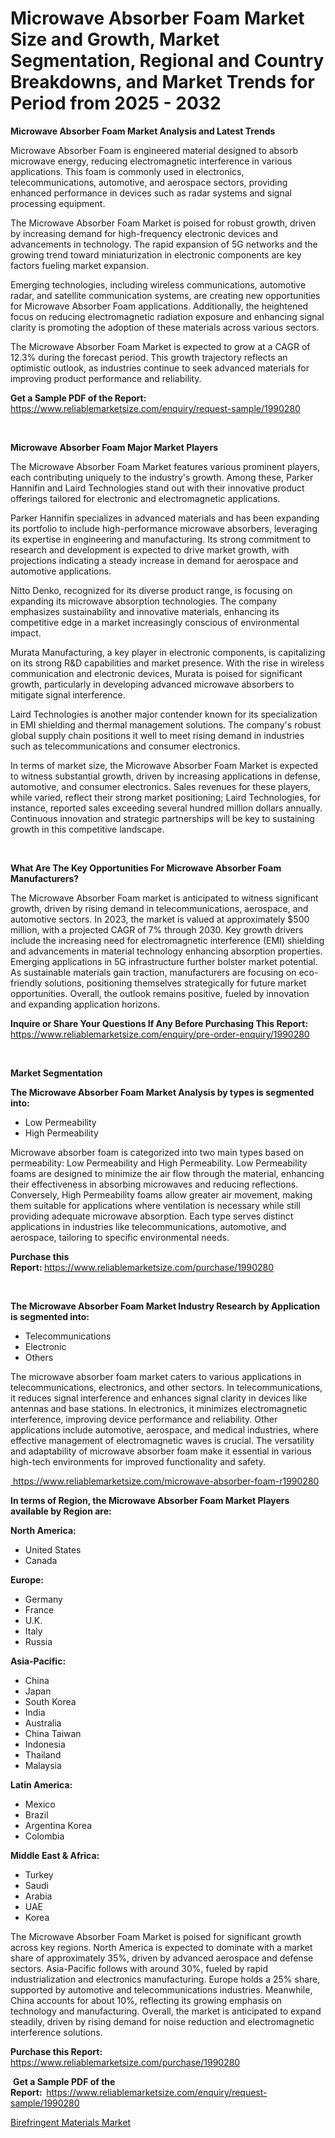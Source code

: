 <p><h1>Microwave Absorber Foam Market Size and Growth, Market Segmentation, Regional and Country Breakdowns, and Market Trends for Period from 2025 -  2032</h1></p><p><strong>Microwave Absorber Foam Market Analysis and Latest Trends</strong></p>
<p><p>Microwave Absorber Foam is engineered material designed to absorb microwave energy, reducing electromagnetic interference in various applications. This foam is commonly used in electronics, telecommunications, automotive, and aerospace sectors, providing enhanced performance in devices such as radar systems and signal processing equipment. </p><p>The Microwave Absorber Foam Market is poised for robust growth, driven by increasing demand for high-frequency electronic devices and advancements in technology. The rapid expansion of 5G networks and the growing trend toward miniaturization in electronic components are key factors fueling market expansion. </p><p>Emerging technologies, including wireless communications, automotive radar, and satellite communication systems, are creating new opportunities for Microwave Absorber Foam applications. Additionally, the heightened focus on reducing electromagnetic radiation exposure and enhancing signal clarity is promoting the adoption of these materials across various sectors. </p><p>The Microwave Absorber Foam Market is expected to grow at a CAGR of 12.3% during the forecast period. This growth trajectory reflects an optimistic outlook, as industries continue to seek advanced materials for improving product performance and reliability.</p></p>
<p><strong>Get a Sample PDF of the Report:&nbsp;</strong> <a href="https://www.reliablemarketsize.com/enquiry/request-sample/1990280?utm_campaign=2457&utm_medium=2&utm_source=Github&utm_content=ia&utm_term=01042025&utm_id=microwave-absorber-foam">https://www.reliablemarketsize.com/enquiry/request-sample/1990280</a></p>
<p>&nbsp;</p>
<p><strong>Microwave Absorber Foam Major Market Players</strong></p>
<p><p>The Microwave Absorber Foam Market features various prominent players, each contributing uniquely to the industry's growth. Among these, Parker Hannifin and Laird Technologies stand out with their innovative product offerings tailored for electronic and electromagnetic applications.</p><p>Parker Hannifin specializes in advanced materials and has been expanding its portfolio to include high-performance microwave absorbers, leveraging its expertise in engineering and manufacturing. Its strong commitment to research and development is expected to drive market growth, with projections indicating a steady increase in demand for aerospace and automotive applications.</p><p>Nitto Denko, recognized for its diverse product range, is focusing on expanding its microwave absorption technologies. The company emphasizes sustainability and innovative materials, enhancing its competitive edge in a market increasingly conscious of environmental impact. </p><p>Murata Manufacturing, a key player in electronic components, is capitalizing on its strong R&D capabilities and market presence. With the rise in wireless communication and electronic devices, Murata is poised for significant growth, particularly in developing advanced microwave absorbers to mitigate signal interference.</p><p>Laird Technologies is another major contender known for its specialization in EMI shielding and thermal management solutions. The company's robust global supply chain positions it well to meet rising demand in industries such as telecommunications and consumer electronics.</p><p>In terms of market size, the Microwave Absorber Foam Market is expected to witness substantial growth, driven by increasing applications in defense, automotive, and consumer electronics. Sales revenues for these players, while varied, reflect their strong market positioning; Laird Technologies, for instance, reported sales exceeding several hundred million dollars annually. Continuous innovation and strategic partnerships will be key to sustaining growth in this competitive landscape.</p></p>
<p>&nbsp;</p>
<p><strong>What Are The Key Opportunities For Microwave Absorber Foam Manufacturers?</strong></p>
<p><p>The Microwave Absorber Foam market is anticipated to witness significant growth, driven by rising demand in telecommunications, aerospace, and automotive sectors. In 2023, the market is valued at approximately $500 million, with a projected CAGR of 7% through 2030. Key growth drivers include the increasing need for electromagnetic interference (EMI) shielding and advancements in material technology enhancing absorption properties. Emerging applications in 5G infrastructure further bolster market potential. As sustainable materials gain traction, manufacturers are focusing on eco-friendly solutions, positioning themselves strategically for future market opportunities. Overall, the outlook remains positive, fueled by innovation and expanding application horizons.</p></p>
<p><strong>Inquire or Share Your Questions If Any Before Purchasing This Report:</strong> <a href="https://www.reliablemarketsize.com/enquiry/pre-order-enquiry/1990280?utm_campaign=2457&utm_medium=2&utm_source=Github&utm_content=ia&utm_term=01042025&utm_id=microwave-absorber-foam">https://www.reliablemarketsize.com/enquiry/pre-order-enquiry/1990280</a></p>
<p>&nbsp;</p>
<p><strong>Market Segmentation</strong></p>
<p><strong>The Microwave Absorber Foam Market Analysis by types is segmented into:</strong></p>
<p><ul><li>Low Permeability</li><li>High Permeability</li></ul></p>
<p><p>Microwave absorber foam is categorized into two main types based on permeability: Low Permeability and High Permeability. Low Permeability foams are designed to minimize the air flow through the material, enhancing their effectiveness in absorbing microwaves and reducing reflections. Conversely, High Permeability foams allow greater air movement, making them suitable for applications where ventilation is necessary while still providing adequate microwave absorption. Each type serves distinct applications in industries like telecommunications, automotive, and aerospace, tailoring to specific environmental needs.</p></p>
<p><strong>Purchase this Report:&nbsp;</strong><a href="https://www.reliablemarketsize.com/purchase/1990280?utm_campaign=2457&utm_medium=2&utm_source=Github&utm_content=ia&utm_term=01042025&utm_id=microwave-absorber-foam">https://www.reliablemarketsize.com/purchase/1990280</a></p>
<p>&nbsp;</p>
<p><strong>The Microwave Absorber Foam Market Industry Research by Application is segmented into:</strong></p>
<p><ul><li>Telecommunications</li><li>Electronic</li><li>Others</li></ul></p>
<p><p>The microwave absorber foam market caters to various applications in telecommunications, electronics, and other sectors. In telecommunications, it reduces signal interference and enhances signal clarity in devices like antennas and base stations. In electronics, it minimizes electromagnetic interference, improving device performance and reliability. Other applications include automotive, aerospace, and medical industries, where effective management of electromagnetic waves is crucial. The versatility and adaptability of microwave absorber foam make it essential in various high-tech environments for improved functionality and safety.</p></p>
<p><a href="https://www.reliablemarketsize.com/microwave-absorber-foam-r1990280?utm_campaign=2457&utm_medium=2&utm_source=Github&utm_content=ia&utm_term=01042025&utm_id=microwave-absorber-foam">&nbsp;https://www.reliablemarketsize.com/microwave-absorber-foam-r1990280</a></p>
<p><strong>In terms of Region, the Microwave Absorber Foam Market Players available by Region are:</strong></p>
<p>
    <p> <strong> North America: </strong>
        <ul>
            <li>United States</li>
            <li>Canada</li>
        </ul>
        </p> 
    <p> <strong> Europe: </strong>
        <ul>
            <li>Germany</li>
            <li>France</li>
            <li>U.K.</li>
            <li>Italy</li>
            <li>Russia</li>
        </ul>
        </p> 
    <p> <strong> Asia-Pacific: </strong>
        <ul>
            <li>China</li>
            <li>Japan</li>
            <li>South Korea</li>
            <li>India</li>
            <li>Australia</li>
            <li>China Taiwan</li>
            <li>Indonesia</li>
            <li>Thailand</li>
            <li>Malaysia</li>
        </ul>
        </p> 
    <p> <strong> Latin America: </strong>
        <ul>
            <li>Mexico</li>
            <li>Brazil</li>
            <li>Argentina Korea</li>
            <li>Colombia</li>
        </ul>
        </p> 
    <p> <strong> Middle East & Africa: </strong>
        <ul>
            <li>Turkey</li>
            <li>Saudi</li>
            <li>Arabia</li>
            <li>UAE</li>
            <li>Korea</li>
        </ul>
    </p>
    </p>
<p><p>The Microwave Absorber Foam Market is poised for significant growth across key regions. North America is expected to dominate with a market share of approximately 35%, driven by advanced aerospace and defense sectors. Asia-Pacific follows with around 30%, fueled by rapid industrialization and electronics manufacturing. Europe holds a 25% share, supported by automotive and telecommunications industries. Meanwhile, China accounts for about 10%, reflecting its growing emphasis on technology and manufacturing. Overall, the market is anticipated to expand steadily, driven by rising demand for noise reduction and electromagnetic interference solutions.</p></p>
<p><strong>Purchase this Report: </strong><a href="https://www.reliablemarketsize.com/purchase/1990280?utm_campaign=2457&utm_medium=2&utm_source=Github&utm_content=ia&utm_term=01042025&utm_id=microwave-absorber-foam">https://www.reliablemarketsize.com/purchase/1990280</a></p>
<p>&nbsp;<strong>Get a Sample PDF of the Report:&nbsp;&nbsp;</strong><a href="https://www.reliablemarketsize.com/enquiry/request-sample/1990280?utm_campaign=2457&utm_medium=2&utm_source=Github&utm_content=ia&utm_term=01042025&utm_id=microwave-absorber-foam">https://www.reliablemarketsize.com/enquiry/request-sample/1990280</a></p>
<p><strong></strong></p>
<p><p><a href="https://github.com/AngelaWalsh696/Market-Research-Report-List-2/blob/main/birefringent-materials-market.md?utm_campaign=2457&utm_medium=2&utm_source=Github&utm_content=ia&utm_term=01042025&utm_id=microwave-absorber-foam">Birefringent Materials Market</a></p></p>